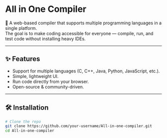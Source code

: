 # All in One Compiler

🚀 A web-based compiler that supports multiple programming languages in a single platform.  
The goal is to make coding accessible for everyone — compile, run, and test code without installing heavy IDEs.

---

## ✨ Features
- Support for multiple languages (C, C++, Java, Python, JavaScript, etc.).
- Simple, lightweight UI.
- Run code directly from your browser.
- Open-source & community-driven.

---

## 🛠️ Installation
```bash
# Clone the repo
git clone https://github.com/your-username/All-in-one-compiler.git
cd All-in-one-compiler
